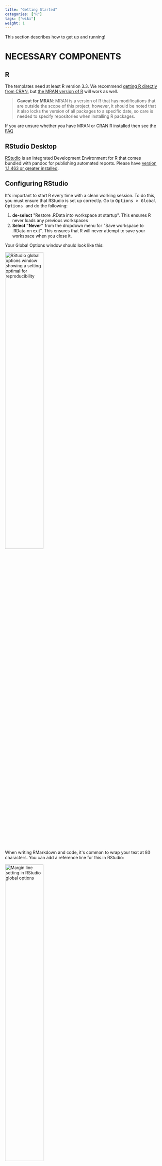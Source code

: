 ```yaml
---
title: "Getting Started"
categories: ["R"]
tags: ["wiki"]
weight: 1
---
```


This section describes how to get up and running!

# NECESSARY COMPONENTS

## R

The templates need at least R version 3.3. We recommend [getting R directly from CRAN](https://cran.r-project.org), but [the MRAN version of R](https://mran.microsoft.com/) will work as well.

> **Caveat for MRAN**: MRAN is a version of R that has modifications that are outside the scope of this project, however, it should be noted that it also locks the version of all packages to a specific date, so care is needed to specify repositories when installing R packages.

If you are unsure whether you have MRAN or CRAN R installed then see the [FAQ](<https://github.com/R4EPI/sitrep/wiki/4)-FAQ#i-am-unsure-if-i-have-the-mran-or-cran-version-of-r-installed>) 

## RStudio Desktop

[RStudio](https://www.rstudio.com) is an Integrated Development Environment for R that comes bundled with pandoc for publishing automated reports. Please have [version 1.1.463 or greater installed](https://www.rstudio.com/products/rstudio/download/#download).


## Configuring RStudio

It's important to start R every time with a clean working session. To do this, you must ensure that RStudio is set up correctly. Go to <kbd> Options > Global Options </kbd> and do the following:

1. **de-select** "Restore .RData into workspace at startup". This ensures R never loads any previous workspaces
2. **Select "Never"** from the dropdown menu for "Save workspace to .RData on exit". This ensures that R will never attempt to save your workspace when you close it.

Your Global Options window should look like this:

<img src="https://imgur.com/LXsbqPT.png" width = "50%" align="middle" alt="RStudio global options window showing a setting optimal for reproducibility">

When writing RMarkdown and code, it's common to wrap your text at 80 characters. You can add a reference line for this in RStudio:


<img src="https://imgur.com/FWJ7lER.png" width = "50%" align="middle" alt="Margin line setting in RStudio global options">

## Setting the default R repository

If you are using Microsoft's version of R (MRAN), the packages are all locked to one specific date (as of this writing, it's 2018-08-07). 
If you are unsure whether you have MRAN or CRAN R installed then see the [FAQ](<https://github.com/R4EPI/sitrep/wiki/4)-FAQ#i-am-unsure-if-i-have-the-mran-or-cran-version-of-r-installed>). 

To install packages that were either created or updated after this date, you should use the RStudio cloud repository. The following code will update a file called `.Rprofile` that lives in your home directory (on Windows, this directory is usually "C:\Users\\\<username>").

To create this file and set your default repository, open R and type:

```r
# install.packages("usethis", repos = "https://cran.rstudio.com/")
library("usethis")
edit_r_profile()
```

An editor window will open up and instructions will be printed to your R console. Paste the following code in the editor, save it, and restart your R session:

```r
local({
  r <- getOption("repos")
  r["CRAN"] <- "https://cran.rstudio.com/"
  options(repos = r)
})
```

This sets the default repository to be https://cran.rstudio.com so that you will always have the latest version of R packages available.


## Updating your R version 

Please make sure you have the latest version of R installed. 
To do this you can use the *installr* package. 
See [this page](https://www.r-statistics.com/tag/installr/) for details. 

For MSF Field Epidemiologists, you do not have full admin rights to be able to do this on your field laptops. Please liaise with someone in your headquarters to ask what the best way is to do this.

``` r
install.packages("installr") # install package
installr::updateR() # updating R.
# If you wish it to go faster, run: installr::updateR(TRUE)
```

## Installing the package 

To install from GitHub you will first need to install the *remotes* package. 
Once installed you can use the *install_github* function to install *sitrep* 
from the appropriate repo. 

``` r
# install.packages("remotes", repos = "https://cran.rstudio.com")
```

The necessary R packages for these templates are described in the DESCRIPTION file. To obtain these packages, run the following from within R:

```r
remotes::install_github("R4EPI/sitrep", repos = "https://cran.rstudio.com", update = "never")
```

To explain a bit: this will install the sitrep package and also install any dependent packages that are not currently installed on your machine. It will not, however, update any of your current packages. If you want it to update packages, then you should change the argument above to `update = "ask"`.

If you are getting errors, check the FAQ section of this wiki. 

## Opening up templates 

Once the packages have been installed you can use the R-markdown templates
provided to create automated reports. 

<img src="https://imgur.com/0n4wigA.gif" align="middle" alt="Example of how to open and save the cholera template">

To access the templates:

* Go into Rstudio
* Under the 'File' button (top left of your screen), click on the "+" 
* Then click on "R markdown...", 
* and select "From template"; 
you should be able to see all the options of templates that are available. For example "Outbreak Report". 

If you are not seeing these, then please take a look at this [GitHub post](https://github.com/R4EPI/sitrep/issues/35). 

## Folder structure 

You will need to save your rmarkdown document (the template) in the 
same folder as your dataset in order for it to work! 


# NICE-TO-HAVE COMPONENTS

### Tools for building packages

Most packages will have windows binaries available for installation. For those that don't, [the RTools suite](https://cran.r-project.org/bin/windows/Rtools/) is a straightforward, easy-to-install (with administrator priviledges) toolset that gives the user the ability to compile and install R packages directly from source on windows machines. 

